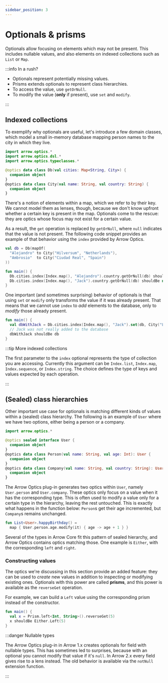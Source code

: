 ```yaml
---
sidebar_position: 3
---
```


# Optionals & prisms

Optionals allow focusing on elements which may not be present. This includes
nullable values, and also elements on indexed collections such as `List` or `Map`.

:::info In a rush?

- Optionals represent potentially missing values.
- Prisms extends optionals to represent class hierarchies.
- To access the value, use `getOrNull`.
- To modify the value (**only** if present), use `set` and `modify`.

:::

<!--- TEST_NAME Optional -->

<!--- INCLUDE .*
import io.kotest.matchers.shouldBe
-->

## Indexed collections

To exemplify why optionals are useful, let's introduce a few domain classes,
which model a small in-memory database mapping person names to the city in
which they live.

```kotlin
import arrow.optics.*
import arrow.optics.dsl.*
import arrow.optics.typeclasses.*

@optics data class Db(val cities: Map<String, City>) {
  companion object
}
@optics data class City(val name: String, val country: String) {
  companion object
}
```

There's a notion of elements within a map, which we refer to by their key.
We cannot model them as lenses, though, because we don't know upfront whether
a certain key is present in the map. Optionals come to the rescue: they are
optics whose focus may not exist for a certain value.

As a result, the `get` operation is replaced by `getOrNull`, where `null`
indicates that the value is not present. The following code snippet provides
an example of that behavior using the `index` provided by Arrow Optics.

```kotlin
val db = Db(mapOf(
  "Alejandro" to City("Hilversum", "Netherlands"),
  "Ambrosio"  to City("Ciudad Real", "Spain")
))

fun main() {
  Db.cities.index(Index.map(), "Alejandro").country.getOrNull(db) shouldBe "Netherlands"
  Db.cities.index(Index.map(), "Jack").country.getOrNull(db) shouldBe null
}
```
<!--- KNIT example-optional-01.kt -->
<!--- TEST assert -->

One important (and sometimes surprising) behavior of optionals is that using
`set` or `modify` only transforms the value if it was already present. That means
that we cannot use `index` to _add_ elements to the database, only to _modify_
those already present.

<!--- INCLUDE

import arrow.optics.*
import arrow.optics.dsl.*
import arrow.optics.typeclasses.*

@optics data class Db(val cities: Map<String, City>) {
  companion object
}
@optics data class City(val name: String, val country: String) {
  companion object
}

val db = Db(mapOf(
  "Alejandro" to City("Hilversum", "Netherlands"),
  "Ambrosio"  to City("Ciudad Real", "Spain")
))

-->

```kotlin
fun main() {
  val dbWithJack = Db.cities.index(Index.map(), "Jack").set(db, City("London", "UK"))
  // Jack was not really added to the database
  dbWithJack shouldBe db
}
```
<!--- KNIT example-optional-02.kt -->
<!--- TEST assert -->


:::tip More indexed collections

The first parameter to the `index` optional represents the type of collection
you are accessing. Currently this argument can be `Index.list`, `Index.map`,
`Index.sequence`, or `Index.string`. The choice defines the type of keys
and values expected by each operation.

:::

## (Sealed) class hierarchies

Other important use case for optionals is matching different kinds of values
within a (sealed) class hierarchy. The following is an example of `User` where
we have two options, either being a person or a company.

```kotlin
import arrow.optics.*

@optics sealed interface User {
  companion object
}
@optics data class Person(val name: String, val age: Int): User {
  companion object
}
@optics data class Company(val name: String, val country: String): User {
  companion object
}
```

The Arrow Optics plug-in generates two optics within `User`, namely
`User.person` and `User.company`. These optics only focus on a value when
it has the corresponding type. This is often used to modify a value only
for a certain type in the hierarchy, leaving the rest untouched. This is
exactly what happens in the function below: `Person`s get their age incremented,
but `Company`s remains unchanged.

```kotlin
fun List<User>.happyBirthday() =
  map { User.person.age.modify(it) { age -> age + 1 } }
```
<!--- KNIT example-optional-03.kt -->

Several of the types in Arrow Core fit this pattern of sealed hierarchy, and
Arrow Optics contains optics matching those. One example is `Either`, with
the corresponding `left` and `right`.

### Constructing values

The optics we're discussing in this section provide an added feature: they can
be used to _create_ new values in addition to inspecting or modifying existing
ones. Optionals with this power are called **prisms**, and this power is
available as the `reverseGet` operation.

For example, we can build a `Left` value using the corresponding prism
instead of the constructor.

<!--- INCLUDE
import arrow.core.Either
import arrow.optics.*
-->

```kotlin
fun main() {
  val x = Prism.left<Int, String>().reverseGet(5)
  x shouldBe Either.Left(5)
}
```
<!--- KNIT example-optional-04.kt -->
<!--- TEST assert -->

:::danger Nullable types

The Arrow Optics plug-in in Arrow 1.x creates optionals for field with nullable
types. This has sometimes led to surprises, because with an optional you cannot
modify that value if it's `null`. In Arrow 2.x every field gives rise to a lens
instead. The old behavior is available via the `notNull` extension function.

:::
